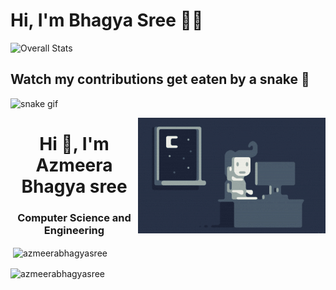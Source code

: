 

# Hi, I'm Bhagya Sree 👋😁
![Overall Stats](https://github-readme-stats.vercel.app/api?username=Azmeerabhagyasree&count_private=true&show_icons=true&hide=contribs)


## Watch my contributions get eaten by a snake 🐍
![snake gif](https://github.com/tanyarajhans/Actions/blob/output/github-contribution-grid-snake.svg)                                                                                                                                 





<img alt="Night Coding" src="https://raw.githubusercontent.com/AVS1508/AVS1508/master/assets/Night-Coding.gif" align="right"/>


<h1 align="center">Hi 👋, I'm Azmeera Bhagya sree</h1>
<h3 align="center">Computer Science and Engineering</h3>



<p>&nbsp;<img align="center" src="https://github-readme-stats.vercel.app/api?username=azmeerabhagyasree&show_icons=true&locale=en" alt="azmeerabhagyasree" /></p>

<p><img align="center" src="https://github-readme-streak-stats.herokuapp.com/?user=azmeerabhagyasree&" alt="azmeerabhagyasree" /></p>
